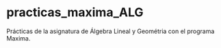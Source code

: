 # practicas_maxima_ALG
Prácticas de la asignatura de Álgebra Lineal y Geométria con el programa Maxima.
